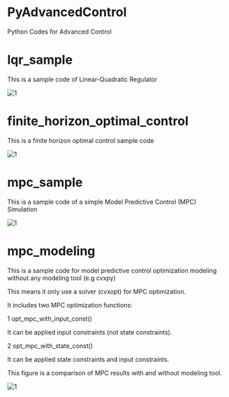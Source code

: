 # PyAdvancedControl

Python Codes for Advanced Control

# lqr_sample

This is a sample code of Linear-Quadratic Regulator

![1](https://github.com/AtsushiSakai/PyAdvancedControl/blob/master/lqr_sample/result.png)

# finite_horizon_optimal_control

This is a finite horizon optimal control sample code

![1](https://github.com/AtsushiSakai/PyAdvancedControl/blob/master/finite_horizon_optimal_control/result.png)


# mpc_sample 

This is a sample code of a simple Model Predictive Control (MPC) Simulation

![1](https://github.com/AtsushiSakai/PyAdvancedControl/blob/master/mpc_sample/result.png)

# mpc_modeling 

This is a sample code for model predictive control optimization modeling without any modeling tool (e.g cvxpy)

This means it only use a solver (cvxopt) for MPC optimization.

It includes two MPC optimization functions:

1 opt_mpc_with_input_const()

It can be applied input constraints (not state constraints).

2 opt_mpc_with_state_const()

It can be applied state constraints and input constraints.

This figure is a comparison of MPC results with and without modeling tool.

![1](https://github.com/AtsushiSakai/PyAdvancedControl/blob/master/mpc_modeling/result.png)


